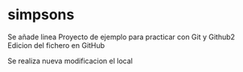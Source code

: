 # simpsons

Se añade linea
Proyecto de ejemplo para practicar con Git y Github2
Edicion del fichero en GitHub

Se realiza nueva modificacion el local
